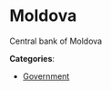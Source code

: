 # Moldova

Central bank of Moldova

**Categories**:

- [Government](https://github/apis-list/apis-list#government)



